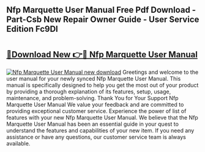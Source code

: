 ## Nfp Marquette User Manual Free Pdf Download - Part-Csb New Repair Owner Guide - User Service Edition Fc9DI

# <h2><a href="http://bc98747.oget.top/?id=Nfp+Marquette+User+Manual">🔗Download New 👉🔴 Nfp Marquette User Manual</a></h2>

[![Nfp Marquette User Manual new download](https://i.imgur.com/5g1atiW.png)](http://bc98747.oget.top/?id=Nfp+Marquette+User+Manual)
Greetings and welcome to the user manual for your newly synced Nfp Marquette User Manual. This manual is specifically designed to help you get the most out of your product by providing a thorough explanation of its features, setup, usage, maintenance, and problem-solving. Thank You for Your Support Nfp Marquette User Manual We value your feedback and are committed to providing exceptional customer service. Experience the power of list of features with your new Nfp Marquette User Manual. We believe that the Nfp Marquette User Manual has been an essential guide in your quest to understand the features and capabilities of your new item. If you need any assistance or have any questions, our customer service team is always available.
